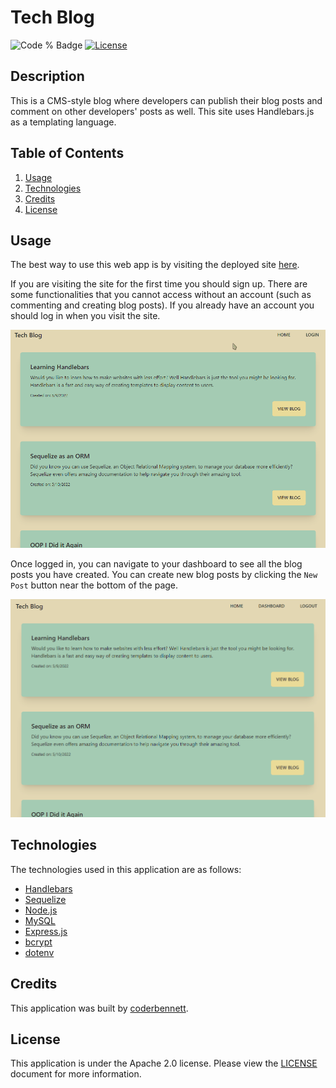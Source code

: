 # **Tech Blog**
![Code % Badge](https://img.shields.io/github/languages/top/coderbennett/tech-blog) [![License](https://img.shields.io/badge/License-Apache_2.0-blue.svg)](https://opensource.org/licenses/Apache-2.0)

## **Description**
This is a CMS-style blog where developers can publish their blog posts and comment on other developers' posts as well. This site uses Handlebars.js as a templating language.

## **Table of Contents**
1. [Usage](#usage)
2. [Technologies](#technologies)
3. [Credits](#credits)
4. [License](#license)

## **Usage**
The best way to use this web app is by visiting the deployed site <a href="https://joeys-tech-blog.herokuapp.com/" target="_blank">here</a>.

If you are visiting the site for the first time you should sign up. There are some functionalities that you cannot access without an account (such as commenting and creating blog posts). If you already have an account you should log in when you visit the site.

![Animation of user logging in and viewing a blog post](media/login.gif)

Once logged in, you can navigate to your dashboard to see all the blog posts you have created. You can create new blog posts by clicking the `New Post` button near the bottom of the page.

![Animation of user creating a new blog post](media/newPost.gif)

## **Technologies**
The technologies used in this application are as follows:
* [Handlebars](https://handlebarsjs.com/)
* [Sequelize](https://sequelize.org/)
* [Node.js](https://nodejs.org/en/)
* [MySQL](https://www.mysql.com/)
* [Express.js](https://expressjs.com/)
* [bcrypt](https://www.npmjs.com/package/bcrypt)
* [dotenv](https://www.npmjs.com/package/dotenv)

## **Credits**
This application was built by [coderbennett](https://github.com/coderbennett).

## **License**
This application is under the Apache 2.0 license. Please view the [LICENSE](LICENSE.txt) document for more information.